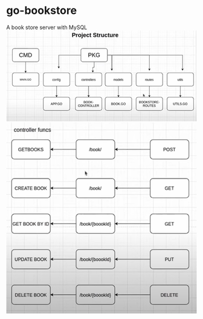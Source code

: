 # go-bookstore
 A book store server with MySQL
![alt text](./project-structure.png)
![alt text](./controller-funcs-routes.png)

